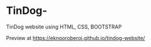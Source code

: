 # TinDog-
TinDog website using HTML, CSS, BOOTSTRAP




Preview at https://eknooroberoi.github.io/tindog-website/
